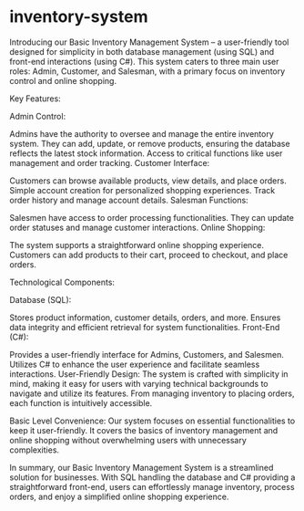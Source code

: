 # inventory-system
Introducing our Basic Inventory Management System – a user-friendly tool designed for simplicity in both database management (using SQL) and front-end interactions (using C#). This system caters to three main user roles: Admin, Customer, and Salesman, with a primary focus on inventory control and online shopping.

Key Features:

Admin Control:

Admins have the authority to oversee and manage the entire inventory system.
They can add, update, or remove products, ensuring the database reflects the latest stock information.
Access to critical functions like user management and order tracking.
Customer Interface:

Customers can browse available products, view details, and place orders.
Simple account creation for personalized shopping experiences.
Track order history and manage account details.
Salesman Functions:

Salesmen have access to order processing functionalities.
They can update order statuses and manage customer interactions.
Online Shopping:

The system supports a straightforward online shopping experience.
Customers can add products to their cart, proceed to checkout, and place orders.




Technological Components:

Database (SQL):

Stores product information, customer details, orders, and more.
Ensures data integrity and efficient retrieval for system functionalities.
Front-End (C#):

Provides a user-friendly interface for Admins, Customers, and Salesmen.
Utilizes C# to enhance the user experience and facilitate seamless interactions.
User-Friendly Design:
The system is crafted with simplicity in mind, making it easy for users with varying technical backgrounds to navigate and utilize its features. From managing inventory to placing orders, each function is intuitively accessible.

Basic Level Convenience:
Our system focuses on essential functionalities to keep it user-friendly. It covers the basics of inventory management and online shopping without overwhelming users with unnecessary complexities.

In summary, our Basic Inventory Management System is a streamlined solution for businesses. With SQL handling the database and C# providing a straightforward front-end, users can effortlessly manage inventory, process orders, and enjoy a simplified online shopping experience.
